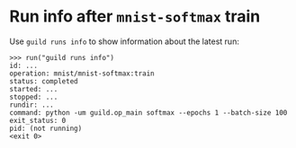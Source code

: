 # Run info after `mnist-softmax` train

Use `guild runs info` to show information about the latest run:

    >>> run("guild runs info")
    id: ...
    operation: mnist/mnist-softmax:train
    status: completed
    started: ...
    stopped: ...
    rundir: ...
    command: python -um guild.op_main softmax --epochs 1 --batch-size 100
    exit_status: 0
    pid: (not running)
    <exit 0>

